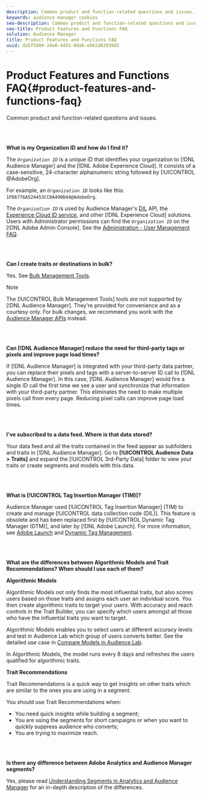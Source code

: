 ```yaml
---
description: Common product and function-related questions and issues.
keywords: audience manager cookies
seo-description: Common product and function-related questions and issues.
seo-title: Product Features and Functions FAQ
solution: Audience Manager
title: Product Features and Functions FAQ
uuid: da5f5089-24a8-4455-88a6-eb62d83939d2
---
```


# Product Features and Functions FAQ{#product-features-and-functions-faq}

Common product and function-related questions and issues.

<br>&nbsp;

<!-- 

faq_features_functions.xml

 -->

**What is my Organization ID and how do I find it?**

The *`Organization ID`* is a unique ID that identifies your organization to [!DNL Audience Manager] and the [!DNL Adobe Experience Cloud]. It consists of a case-sensitive, 24-character alphanumeric string followed by [!UICONTROL @AdobeOrg]. 

For example, an *`Organization ID`* looks like this: `1FD6776A524453CC0A490D44@AdobeOrg`. 

The *`Organization ID`* is used by Audience Manager's [DIL](../dil/dil-overview.md) API, the [Experience Cloud ID service](https://marketing.adobe.com/resources/help/en_US/mcvid/), and other [!DNL Experience Cloud] solutions. Users with Administrator permissions can find the *`Organization ID`* on the [!DNL Adobe Admin Console]. See the [Administration - User Management FAQ](https://marketing.adobe.com/resources/help/en_US/mcloud/admin_getting_started.html).

<br>&nbsp;

**Can I create traits or destinations in bulk?**

Yes. See [Bulk Management Tools](../reference/bulk-management-tools/bulk-management-intro.md).

>[!NOTE]
>
>The [!UICONTROL Bulk Management Tools] tools *are not* supported by [!DNL Audience Manager]. They're provided for convenience and as a courtesy only. For bulk changes, we recommend you work with the [Audience Manager APIs](../api/api.md#concept_8C41AAD825A24A01806E64C32F71472A) instead.

<br>&nbsp;

**Can [!DNL Audience Manager] reduce the need for third-party tags or pixels and improve page load times?**

If [!DNL Audience Manager] is integrated with your third-party data partner, you can replace their pixels and tags with a server-to-server ID call to [!DNL Audience Manager]. In this case, [!DNL Audience Manager] would fire a single ID call the first time we see a user and synchronize that information with your third-party partner. This eliminates the need to make multiple pixels call from every page. Reducing pixel calls can improve page load times.

<br>&nbsp;

**I've subscribed to a data feed. Where is that data stored?**

Your data feed and all the traits contained in the feed appear as subfolders and traits in [!DNL Audience Manager]. Go to **[!UICONTROL Audience Data > Traits]** and expand the [!UICONTROL 3rd-Party Data] folder to view your traits or create segments and models with this data.

<br>&nbsp;

**What is [!UICONTROL Tag Insertion Manager (TIM)]?**

Audience Manager used [!UICONTROL Tag Insertion Manager] (TIM) to create and manage [!UICONTROL data collection code (DIL)]. This feature is obsolete and has been replaced first by [!UICONTROL Dynamic Tag Manager (DTM)], and later by [!DNL Adobe Launch]. For more information, see [Adobe Launch](https://docs.adobelaunch.com/) and [Dynamic Tag Management](https://marketing.adobe.com/resources/help/en_US/dtm/).

<br>&nbsp;

**What are the differences between Algorithmic Models and Trait Recommendations? When should I use each of them?**

**Algorithmic Models**

Algorithmic Models not only finds the most influential traits, but also scores users based on those traits and assigns each user an individual score. You then create algorithmic traits to target your users. With accuracy and reach controls in the Trait Builder, you can specify which users amongst all those who have the influential traits you want to target.

Algorithmic Models enables you to select users at different accuracy levels and test in Audience Lab which group of users converts better. See the detailed use case in [Compare Models in Audience Lab](../features/audience-lab/audience-lab-use-cases.md#task_DB23E5242DAA4183949E90715F7DAA32).

In Algorithmic Models, the model runs every 8 days and refreshes the users qualified for algorithmic traits.

**Trait Recommendations**

Trait Recommendations is a quick way to get insights on other traits which are similar to the ones you are using in a segment.

You should use Trait Recommendations when:

* You need quick insights while building a segment;
* You are using the segments for short campaigns or when you want to quickly suppress audience who converts;
* You are trying to maximize reach.

<br>&nbsp;

**Is there any difference between Adobe Analytics and Audience Manager segments?**

Yes, please read [Understanding Segments in Analytics and Audience Manager](https://marketing.adobe.com/resources/help/en_US/analytics/audiences/aam-analytics-segments.html) for an in-depth description of the differences.
